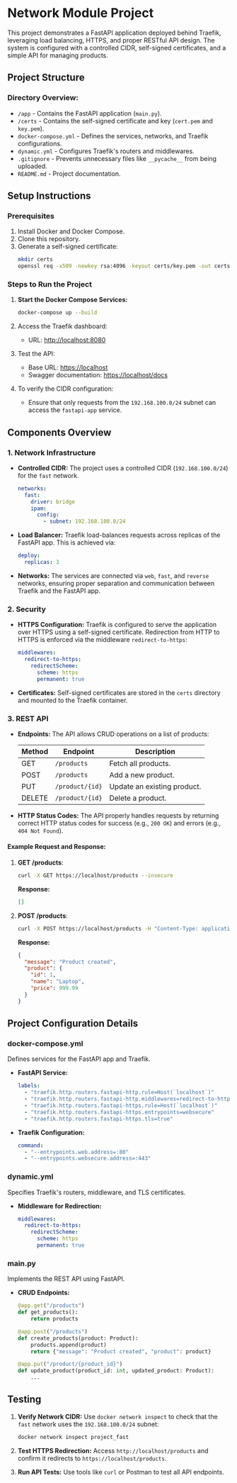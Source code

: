 # Network Module Project

This project demonstrates a FastAPI application deployed behind Traefik, leveraging load balancing, HTTPS, and proper RESTful API design. The system is configured with a controlled CIDR, self-signed certificates, and a simple API for managing products.

## **Project Structure**

### Directory Overview:

- `/app` - Contains the FastAPI application (`main.py`).
- `/certs` - Contains the self-signed certificate and key (`cert.pem` and `key.pem`).
- `docker-compose.yml` - Defines the services, networks, and Traefik configurations.
- `dynamic.yml` - Configures Traefik's routers and middlewares.
- `.gitignore` - Prevents unnecessary files like `__pycache__` from being uploaded.
- `README.md` - Project documentation.

## **Setup Instructions**

### Prerequisites

1. Install Docker and Docker Compose.
2. Clone this repository.
3. Generate a self-signed certificate:
   ```bash
   mkdir certs
   openssl req -x509 -newkey rsa:4096 -keyout certs/key.pem -out certs/cert.pem -days 365 -nodes -subj "/CN=localhost"
   ```

### Steps to Run the Project

1. **Start the Docker Compose Services:**

   ```bash
   docker-compose up --build
   ```

2. Access the Traefik dashboard:

   - URL: [http://localhost:8080](http://localhost:8080)

3. Test the API:

   - Base URL: [https://localhost](https://localhost)
   - Swagger documentation: [https://localhost/docs](https://localhost/docs)

4. To verify the CIDR configuration:

   - Ensure that only requests from the `192.168.100.0/24` subnet can access the `fastapi-app` service.

## **Components Overview**

### 1. **Network Infrastructure**

- **Controlled CIDR:**
  The project uses a controlled CIDR (`192.168.100.0/24`) for the `fast` network.

  ```yaml
  networks:
    fast:
      driver: bridge
      ipam:
        config:
          - subnet: 192.168.100.0/24
  ```

- **Load Balancer:**
  Traefik load-balances requests across replicas of the FastAPI app. This is achieved via:

  ```yaml
  deploy:
    replicas: 3
  ```

- **Networks:**
  The services are connected via `web`, `fast`, and `reverse` networks, ensuring proper separation and communication between Traefik and the FastAPI app.

### 2. **Security**

- **HTTPS Configuration:**
  Traefik is configured to serve the application over HTTPS using a self-signed certificate. Redirection from HTTP to HTTPS is enforced via the middleware `redirect-to-https`:

  ```yaml
  middlewares:
    redirect-to-https:
      redirectScheme:
        scheme: https
        permanent: true
  ```

- **Certificates:**
  Self-signed certificates are stored in the `certs` directory and mounted to the Traefik container.

### 3. **REST API**

- **Endpoints:**
  The API allows CRUD operations on a list of products:

  | Method | Endpoint        | Description                 |
  | ------ | --------------- | --------------------------- |
  | GET    | `/products`     | Fetch all products.         |
  | POST   | `/products`     | Add a new product.          |
  | PUT    | `/product/{id}` | Update an existing product. |
  | DELETE | `/product/{id}` | Delete a product.           |

- **HTTP Status Codes:**
  The API properly handles requests by returning correct HTTP status codes for success (e.g., `200 OK`) and errors (e.g., `404 Not Found`).

#### Example Request and Response:

1. **GET /products**:

   ```bash
   curl -X GET https://localhost/products --insecure
   ```

   **Response:**

   ```json
   []
   ```

2. **POST /products**:

   ```bash
   curl -X POST https://localhost/products -H "Content-Type: application/json" -d '{"id": 1, "name": "Laptop", "price": 999.99}' --insecure
   ```

   **Response:**

   ```json
   {
     "message": "Product created",
     "product": {
       "id": 1,
       "name": "Laptop",
       "price": 999.99
     }
   }
   ```

## **Project Configuration Details**

### docker-compose.yml

Defines services for the FastAPI app and Traefik.

- **FastAPI Service:**

  ```yaml
  labels:
    - "traefik.http.routers.fastapi-http.rule=Host(`localhost`)"
    - "traefik.http.routers.fastapi-http.middlewares=redirect-to-https"
    - "traefik.http.routers.fastapi-https.rule=Host(`localhost`)"
    - "traefik.http.routers.fastapi-https.entrypoints=websecure"
    - "traefik.http.routers.fastapi-https.tls=true"
  ```

- **Traefik Configuration:**

  ```yaml
  command:
    - "--entrypoints.web.address=:80"
    - "--entrypoints.websecure.address=:443"
  ```

### dynamic.yml

Specifies Traefik's routers, middleware, and TLS certificates.

- **Middleware for Redirection:**
  ```yaml
  middlewares:
    redirect-to-https:
      redirectScheme:
        scheme: https
        permanent: true
  ```

### main.py

Implements the REST API using FastAPI.

- **CRUD Endpoints:**

  ```python
  @app.get("/products")
  def get_products():
      return products

  @app.post("/products")
  def create_products(product: Product):
      products.append(product)
      return {"message": "Product created", "product": product}

  @app.put("/product/{product_id}")
  def update_product(product_id: int, updated_product: Product):
      ...
  ```

## **Testing**

1. **Verify Network CIDR:**
   Use `docker network inspect` to check that the `fast` network uses the `192.168.100.0/24` subnet:

   ```bash
   docker network inspect project_fast
   ```

2. **Test HTTPS Redirection:**
   Access `http://localhost/products` and confirm it redirects to `https://localhost/products`.

3. **Run API Tests:**
   Use tools like `curl` or Postman to test all API endpoints.
